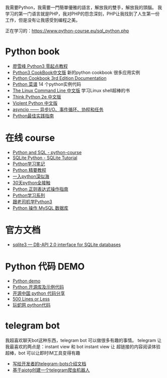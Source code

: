 我需要Python，我需要一門簡單優雅的語言，解放我的雙手，解放我的頭腦。
我学习的第一门语言就是PHP，我对PHP的怨念深刻，PHP让我找到了人生第一份工作，但是没有让我感受到编程之美。

正在学习的：<https://www.python-course.eu/sql_python.php>

# Python book
- [廖雪峰 Python3 零起点教程](https://www.kancloud.cn/thinkphp/python-guide)
- [Python3 CookBook中文版](https://www.kancloud.cn/kancloud/python3-cookbook) 新的python cookbook 很多应用实例 
- [Python Cookbook 3rd Edition Documentation](https://python3-cookbook.readthedocs.io/zh_CN/latest/index.html)
- [Python 菜谱](https://www.kancloud.cn/thinkphp/python-cookbook) 14 个python实例代码
- [The Linux Command Line 中文版](https://www.kancloud.cn/thinkphp/linux-command-line) 学习Linux shell超棒的书
- [Think Python 2e 中文版](https://www.kancloud.cn/wizardforcel/think-python-2e)
- [Violent Python 中文版](https://www.kancloud.cn/wizardforcel/violent-python)
- [asyncio —— 异步I/O、事件循环、协程和任务](https://docs.python.org/3/library/asyncio.html)
- [Python最佳实践指南](https://pythonguidecn.readthedocs.io/zh/latest/)

# 在线 course
- [Python and SQL - python-course](https://www.python-course.eu/sql_python.php)
- [SQLite Python - SQLite Tutorial](http://www.sqlitetutorial.net/sqlite-python/)
- [Python学习笔记](https://www.kancloud.cn/digest/python-notes#/catalog)
- [Python 精要教程](https://www.kancloud.cn/wizardforcel/python-essential-tutorial)
- [一入python深似海](https://www.kancloud.cn/digest/learnpython)
- [30天python全接触](https://www.kancloud.cn/digest/tibpy)
- [Python 正则表达式操作指南](https://www.kancloud.cn/wizardforcel/py-re-guide)
- [Python学习系列](https://www.kancloud.cn/digest/eastmount-python#/catalog)
- [跟老司机学Python3](https://www.kancloud.cn/airvip/air20170809)
- [Python 操作 MySQL 数据库](http://www.runoob.com/python/python-mysql.html)

# 官方文档 
- [sqlite3 — DB-API 2.0 interface for SQLite databases](https://pysqlite.readthedocs.io/en/latest/sqlite3.html)


# Python 代码 DEMO
- [Python demo](https://github.com/mgss/python-demo)
- [Python 开源库及示例代码](https://github.com/programthink/opensource/blob/master/libs/python.wiki)
- [开源中国 python 代码分享](https://www.oschina.net/code/list/7/python)
- [500 Lines or Less](https://github.com/aosabook/500lines)
- [玩蛇网 python代码](http://www.iplaypy.com/code/)


# telegram bot
我超喜欢聊天bot这种东西，telegram bot 可以做很多有趣的事情。
telegram 让我最喜欢的两点是：instant view 和 bot
instant view 让 超链接的内容阅读体验超棒，bot 可以让即时IM工具变得有趣

- [写给开发者的telegram-bots介绍文档](https://yangsoon.github.io/2017/11/21/telegram-bots-for-developers/)
- [基于aiotg创建一个telegram爬虫机器人]( https://yangsoon.github.io/2018/04/14/用aiotg开发一个telegram爬虫机器人/)